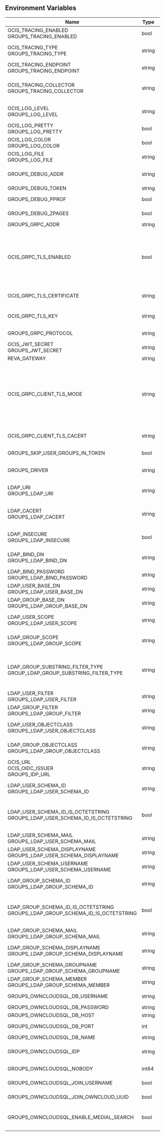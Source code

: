 ## Environment Variables

| Name | Type | Default Value | Description |
|------|------|---------------|-------------|
| OCIS_TRACING_ENABLED<br/>GROUPS_TRACING_ENABLED | bool | false | Activates tracing.|
| OCIS_TRACING_TYPE<br/>GROUPS_TRACING_TYPE | string |  | The type of tracing. Defaults to "", which is the same as "jaeger". Allowed tracing types are "jaeger" and "" as of now.|
| OCIS_TRACING_ENDPOINT<br/>GROUPS_TRACING_ENDPOINT | string |  | The endpoint of the tracing agent.|
| OCIS_TRACING_COLLECTOR<br/>GROUPS_TRACING_COLLECTOR | string |  | The HTTP endpoint for sending spans directly to a collector, i.e. http://jaeger-collector:14268/api/traces. Only used if the tracing endpoint is unset.|
| OCIS_LOG_LEVEL<br/>GROUPS_LOG_LEVEL | string |  | The log level. Valid values are: "panic", "fatal", "error", "warn", "info", "debug", "trace".|
| OCIS_LOG_PRETTY<br/>GROUPS_LOG_PRETTY | bool | false | Activates pretty log output.|
| OCIS_LOG_COLOR<br/>GROUPS_LOG_COLOR | bool | false | Activates colorized log output.|
| OCIS_LOG_FILE<br/>GROUPS_LOG_FILE | string |  | The path to the log file. Activates logging to this file if set.|
| GROUPS_DEBUG_ADDR | string | 127.0.0.1:9161 | Bind address of the debug server, where metrics, health, config and debug endpoints will be exposed.|
| GROUPS_DEBUG_TOKEN | string |  | Token to secure the metrics endpoint.|
| GROUPS_DEBUG_PPROF | bool | false | Enables pprof, which can be used for profiling.|
| GROUPS_DEBUG_ZPAGES | bool | false | Enables zpages, which can be used for collecting and viewing in-memory traces.|
| GROUPS_GRPC_ADDR | string | 127.0.0.1:9160 | The bind address of the GRPC service.|
| OCIS_GRPC_TLS_ENABLED | bool | false | Activates TLS for the grpcs based services using the server certifcate and key configured via OCIS_GRPC_TLS_CERTIFICATE and OCIS_GRPC_TLS_KEY. If OCIS_GRPC_TLS_CERTIFICATE is not set a temporary server certificate is generated - to be used with OCIS_GRPC_CLIENT_TLS_MODE=insecure.|
| OCIS_GRPC_TLS_CERTIFICATE | string |  | Path/File name of the TLS server certificate (in PEM format) for the grpc services.|
| OCIS_GRPC_TLS_KEY | string |  | Path/File name for the TLS certificate key (in PEM format) for the server certificate to use for the grpc services.|
| GROUPS_GRPC_PROTOCOL | string | tcp | The transport protocol of the GRPC service.|
| OCIS_JWT_SECRET<br/>GROUPS_JWT_SECRET | string |  | The secret to mint and validate jwt tokens.|
| REVA_GATEWAY | string | 127.0.0.1:9142 | The CS3 gateway endpoint.|
| OCIS_GRPC_CLIENT_TLS_MODE | string |  | TLS mode for grpc connection to the go-micro based grpc services. Possible values are 'off', 'insecure' and 'on'. 'off': disables transport security for the clients. 'insecure' allows to use transport security, but disables certificate verification (to be used with the autogenerated self-signed certificates). 'on' enables transport security, including server ceritificate verification.|
| OCIS_GRPC_CLIENT_TLS_CACERT | string |  | The root CA certificate used to validate TLS server certificates of the go-micro based grpc services.|
| GROUPS_SKIP_USER_GROUPS_IN_TOKEN | bool | false | Disables the loading of user's group memberships from the reva access token.|
| GROUPS_DRIVER | string | ldap | The driver which should be used by the groups service. Supported values are 'ldap' and 'owncloudsql'.|
| LDAP_URI<br/>GROUPS_LDAP_URI | string | ldaps://localhost:9235 | URI of the LDAP Server to connect to. Supported URI schemes are 'ldaps://' and 'ldap://'|
| LDAP_CACERT<br/>GROUPS_LDAP_CACERT | string | ~/.ocis/idm/ldap.crt | Path to a CA certificate file for validating the LDAP server's TLS certificate. If empty, the system default CA bundle will be used.|
| LDAP_INSECURE<br/>GROUPS_LDAP_INSECURE | bool | false | Disable TLS certificate validation for the LDAP connections. Do not set this in production environments.|
| LDAP_BIND_DN<br/>GROUPS_LDAP_BIND_DN | string | uid=reva,ou=sysusers,o=libregraph-idm | LDAP DN to use for simple bind authentication with the target LDAP server.|
| LDAP_BIND_PASSWORD<br/>GROUPS_LDAP_BIND_PASSWORD | string |  | Password to use for authenticating the 'bind_dn'.|
| LDAP_USER_BASE_DN<br/>GROUPS_LDAP_USER_BASE_DN | string | ou=users,o=libregraph-idm | Search base DN for looking up LDAP users.|
| LDAP_GROUP_BASE_DN<br/>GROUPS_LDAP_GROUP_BASE_DN | string | ou=groups,o=libregraph-idm | Search base DN for looking up LDAP groups.|
| LDAP_USER_SCOPE<br/>GROUPS_LDAP_USER_SCOPE | string | sub | LDAP search scope to use when looking up users. Supported scopes are 'base', 'one' and 'sub'.|
| LDAP_GROUP_SCOPE<br/>GROUPS_LDAP_GROUP_SCOPE | string | sub | LDAP search scope to use when looking up groups. Supported scopes are 'base', 'one' and 'sub'.|
| LDAP_GROUP_SUBSTRING_FILTER_TYPE<br/>GROUP_LDAP_GROUP_SUBSTRING_FILTER_TYPE | string | any | Type of substring search filter to use for substring searches for groups. Possible values: 'initial' for doing prefix only searches, 'final' for doing suffix only searches or 'any' for doing full substring searches|
| LDAP_USER_FILTER<br/>GROUPS_LDAP_USER_FILTER | string |  | LDAP filter to add to the default filters for user search like '(objectclass=ownCloud)'.|
| LDAP_GROUP_FILTER<br/>GROUPS_LDAP_GROUP_FILTER | string |  | LDAP filter to add to the default filters for group searches.|
| LDAP_USER_OBJECTCLASS<br/>GROUPS_LDAP_USER_OBJECTCLASS | string | inetOrgPerson | The object class to use for users in the default user search filter ('inetOrgPerson').|
| LDAP_GROUP_OBJECTCLASS<br/>GROUPS_LDAP_GROUP_OBJECTCLASS | string | groupOfNames | The object class to use for groups in the default group search filter ('groupOfNames').|
| OCIS_URL<br/>OCIS_OIDC_ISSUER<br/>GROUPS_IDP_URL | string | https://localhost:9200 | The identity provider value to set in the group IDs of the CS3 group objects for groups returned by this group provider.|
| LDAP_USER_SCHEMA_ID<br/>GROUPS_LDAP_USER_SCHEMA_ID | string | ownclouduuid | LDAP Attribute to use as the unique id for users. This should be a stable globally unique id like a UUID.|
| LDAP_USER_SCHEMA_ID_IS_OCTETSTRING<br/>GROUPS_LDAP_USER_SCHEMA_ID_IS_OCTETSTRING | bool | false | Set this to true if the defined 'id' attribute for users is of the 'OCTETSTRING' syntax. This is e.g. required when using the 'objectGUID' attribute of Active Directory for the user id's.|
| LDAP_USER_SCHEMA_MAIL<br/>GROUPS_LDAP_USER_SCHEMA_MAIL | string | mail | LDAP Attribute to use for the email address of users.|
| LDAP_USER_SCHEMA_DISPLAYNAME<br/>GROUPS_LDAP_USER_SCHEMA_DISPLAYNAME | string | displayname | LDAP Attribute to use for the displayname of users.|
| LDAP_USER_SCHEMA_USERNAME<br/>GROUPS_LDAP_USER_SCHEMA_USERNAME | string | uid | LDAP Attribute to use for username of users.|
| LDAP_GROUP_SCHEMA_ID<br/>GROUPS_LDAP_GROUP_SCHEMA_ID | string | ownclouduuid | LDAP Attribute to use as the unique id for groups. This should be a stable globally unique ID like a UUID.|
| LDAP_GROUP_SCHEMA_ID_IS_OCTETSTRING<br/>GROUPS_LDAP_GROUP_SCHEMA_ID_IS_OCTETSTRING | bool | false | Set this to true if the defined 'id' attribute for groups is of the 'OCTETSTRING' syntax. This is e.g. required when using the 'objectGUID' attribute of Active Directory for the group ID's.|
| LDAP_GROUP_SCHEMA_MAIL<br/>GROUPS_LDAP_GROUP_SCHEMA_MAIL | string | mail | LDAP Attribute to use for the email address of groups (can be empty).|
| LDAP_GROUP_SCHEMA_DISPLAYNAME<br/>GROUPS_LDAP_GROUP_SCHEMA_DISPLAYNAME | string | cn | LDAP Attribute to use for the displayname of groups (often the same as groupname attribute).|
| LDAP_GROUP_SCHEMA_GROUPNAME<br/>GROUPS_LDAP_GROUP_SCHEMA_GROUPNAME | string | cn | LDAP Attribute to use for the name of groups.|
| LDAP_GROUP_SCHEMA_MEMBER<br/>GROUPS_LDAP_GROUP_SCHEMA_MEMBER | string | member | LDAP Attribute that is used for group members.|
| GROUPS_OWNCLOUDSQL_DB_USERNAME | string | owncloud | Database user to use for authenticating with the owncloud database.|
| GROUPS_OWNCLOUDSQL_DB_PASSWORD | string |  | Password for the database user.|
| GROUPS_OWNCLOUDSQL_DB_HOST | string | mysql | Hostname of the database server.|
| GROUPS_OWNCLOUDSQL_DB_PORT | int | 3306 | Network port to use for the database connection.|
| GROUPS_OWNCLOUDSQL_DB_NAME | string | owncloud | Name of the owncloud database.|
| GROUPS_OWNCLOUDSQL_IDP | string | https://localhost:9200 | The identity provider value to set in the userids of the CS3 user objects for users returned by this user provider.|
| GROUPS_OWNCLOUDSQL_NOBODY | int64 | 90 | Fallback number if no numeric UID and GID properties are provided.|
| GROUPS_OWNCLOUDSQL_JOIN_USERNAME | bool | false | Join the user properties table to read usernames.|
| GROUPS_OWNCLOUDSQL_JOIN_OWNCLOUD_UUID | bool | false | Join the user properties table to read user IDs.|
| GROUPS_OWNCLOUDSQL_ENABLE_MEDIAL_SEARCH | bool | false | Allow 'medial search' when searching for users instead of just doing a prefix search. This allows finding 'Alice' when searching for 'lic'.|